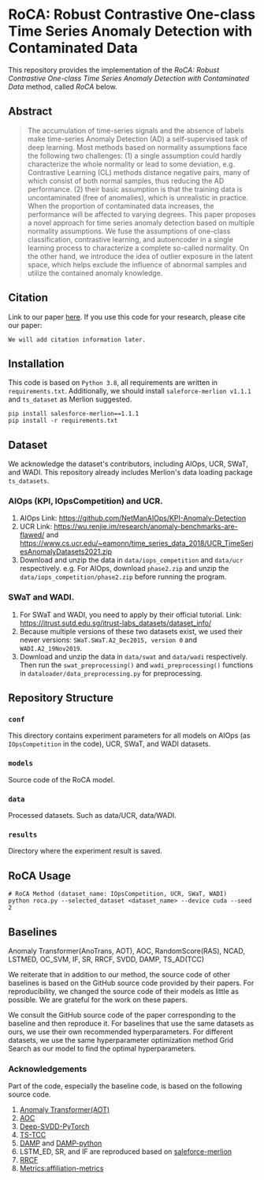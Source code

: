 # RoCA: Robust Contrastive One-class Time Series Anomaly Detection with Contaminated Data
This repository provides the implementation of the _RoCA: Robust Contrastive One-class Time Series Anomaly Detection with Contaminated Data_ method, called _RoCA_ below. 

## Abstract
> The accumulation of time-series signals and the absence of labels make time-series Anomaly Detection (AD) a self-supervised
> task of deep learning. Most methods based on normality assumptions face the following two challenges:
> (1) a single assumption could hardly characterize the whole normality or lead to some deviation, e.g. Contrastive Learning (CL) methods distance negative pairs, many of which consist of both normal samples, thus reducing the AD performance.
> (2) their basic assumption is that the training data is uncontaminated (free of anomalies), which is unrealistic in practice. When the proportion of contaminated data increases, the performance will be affected to varying degrees.
> This paper proposes a novel approach for time series anomaly detection based on multiple normality assumptions.
> We fuse the assumptions of one-class classification, contrastive learning, and autoencoder in a single learning process to characterize a complete so-called normality.
> On the other hand, we introduce the idea of outlier exposure in the latent space, which helps exclude the influence of abnormal samples and utilize the contained anomaly knowledge.



## Citation
Link to our paper [here]().
If you use this code for your research, please cite our paper:

```
We will add citation information later.
```

## Installation
This code is based on `Python 3.8`, all requirements are written in `requirements.txt`. Additionally, we should install `saleforce-merlion v1.1.1` and `ts_dataset` as Merlion suggested.

```
pip install salesforce-merlion==1.1.1
pip install -r requirements.txt
```

## Dataset
We acknowledge the dataset's contributors, including AIOps, UCR, SWaT, and WADI.
This repository already includes Merlion's data loading package `ts_datasets`.

### AIOps (KPI, IOpsCompetition) and UCR. 
1. AIOps Link: https://github.com/NetManAIOps/KPI-Anomaly-Detection
2. UCR Link: https://wu.renjie.im/research/anomaly-benchmarks-are-flawed/ 
and https://www.cs.ucr.edu/~eamonn/time_series_data_2018/UCR_TimeSeriesAnomalyDatasets2021.zip
3. Download and unzip the data in `data/iops_competition` and `data/ucr` respectively. 
e.g. For AIOps, download `phase2.zip` and unzip the `data/iops_competition/phase2.zip` before running the program.

### SWaT and WADI. 
1. For SWaT and WADI, you need to apply by their official tutorial. Link: https://itrust.sutd.edu.sg/itrust-labs_datasets/dataset_info/
2. Because multiple versions of these two datasets exist, 
we used their newer versions: `SWaT.SWaT.A2_Dec2015, version 0` and `WADI.A2_19Nov2019`.
3. Download and unzip the data in `data/swat` and `data/wadi` respectively. Then run the 
`swat_preprocessing()` and `wadi_preprocessing()` functions in `dataloader/data_preprocessing.py` for preprocessing.

## Repository Structure

### `conf`
This directory contains experiment parameters for all models on AIOps (as `IOpsCompetition` in the code), UCR, SWaT, and WADI datasets.

### `models`
Source code of the RoCA model.

### `data`
Processed datasets. Such as data/UCR, data/WADI.

### `results`
Directory where the experiment result is saved.

## RoCA Usage
```
# RoCA Method (dataset_name: IOpsCompetition, UCR, SWaT, WADI)
python roca.py --selected_dataset <dataset_name> --device cuda --seed 2
```

## Baselines
Anomaly Transformer(AnoTrans, AOT), AOC, RandomScore(RAS), NCAD, LSTMED, OC_SVM, IF, SR, RRCF, SVDD, DAMP, TS_AD(TCC)

We reiterate that in addition to our method, the source code of other baselines is based on the GitHub source code 
provided by their papers. For reproducibility, we changed the source code of their models as little as possible. 
We are grateful for the work on these papers.

We consult the GitHub source code of the paper corresponding to the baseline and then reproduce it. 
For baselines that use the same datasets as ours, we use their own recommended hyperparameters. 
For different datasets, we use the same hyperparameter optimization method Grid Search as our model to find the optimal hyperparameters.

### Acknowledgements
Part of the code, especially the baseline code, is based on the following source code.
1. [Anomaly Transformer(AOT)](https://github.com/thuml/Anomaly-Transformer)
2. [AOC](https://github.com/alsike22/AOC)
3. [Deep-SVDD-PyTorch](https://github.com/lukasruff/Deep-SVDD-PyTorch)
4. [TS-TCC](https://github.com/emadeldeen24/TS-TCC)
5. [DAMP](https://sites.google.com/view/discord-aware-matrix-profile/documentation) and 
[DAMP-python](https://github.com/sihohan/DAMP)
6. LSTM_ED, SR, and IF are reproduced based on [saleforce-merlion](https://github.com/salesforce/Merlion/tree/main/merlion/models/anomaly)
7. [RRCF](https://github.com/kLabUM/rrcf?tab=readme-ov-file)
8. [Metrics:affiliation-metrics](https://github.com/ahstat/affiliation-metrics-py)


